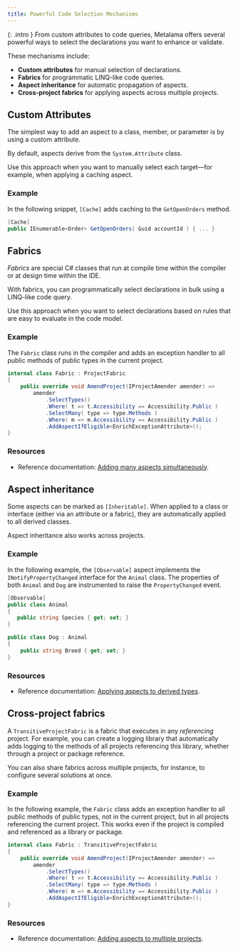 ```yaml
---
title: Powerful Code Selection Mechanisms
---
```


{: .intro }
From custom attributes to code queries, Metalama offers several powerful ways to select the declarations you want to enhance or validate.

These mechanisms include:

* **Custom attributes** for manual selection of declarations.
* **Fabrics** for programmatic LINQ-like code queries.
* **Aspect inheritance** for automatic propagation of aspects.
* **Cross-project fabrics** for applying aspects across multiple projects.

## Custom Attributes

The simplest way to add an aspect to a class, member, or parameter is by using a custom attribute. 

By default, aspects derive from the `System.Attribute` class.

Use this approach when you want to manually select each target—for example, when applying a caching aspect.

### Example

In the following snippet, `[Cache]` adds caching to the `GetOpenOrders` method.

```csharp
[Cache]
public IEnumerable<Order> GetOpenOrders( Guid accountId ) { ... }
```

## Fabrics

_Fabrics_ are special C# classes that run at compile time within the compiler or at design time within the IDE.

With fabrics, you can programmatically select declarations in bulk using a LINQ-like code query.

Use this approach when you want to select declarations based on rules that are easy to evaluate in the code model.

### Example

The `Fabric` class runs in the compiler and adds an exception handler to all public methods of public types in the current project.

```csharp
internal class Fabric : ProjectFabric
{
    public override void AmendProject(IProjectAmender amender) =>
        amender
            .SelectTypes()
            .Where( t => t.Accessibility == Accessibility.Public )
            .SelectMany( type => type.Methods )
            .Where( m => m.Accessibility == Accessibility.Public )
            .AddAspectIfEligible<EnrichExceptionAttribute>();
}
```

### Resources

* Reference documentation: [Adding many aspects simultaneously](https://doc.metalama.net/conceptual/using/adding-aspects-with-fabrics).

## Aspect inheritance

Some aspects can be marked as `[Inheritable]`. When applied to a class or interface (either via an attribute or a fabric), they are automatically applied to all derived classes.

Aspect inheritance also works across projects.

### Example

In the following example, the `[Observable]` aspect implements the `INotifyPropertyChanged` interface for the `Animal` class. The properties of both `Animal` and `Dog` are instrumented to raise the `PropertyChanged` event.

```csharp
[Observable]
public class Animal
{
   public string Species { get; set; }
}

public class Dog : Animal
{
    public string Breed { get; set; }
}
```

### Resources

* Reference documentation: [Applying aspects to derived types](https://doc.metalama.net/conceptual/aspects/aspect-inheritance).

## Cross-project fabrics

A `TransitiveProjectFabric` is a fabric that executes in any _referencing_ project. For example, you can create a logging library that automatically adds logging to the methods of all projects referencing this library, whether through a project or package reference.

You can also share fabrics across multiple projects, for instance, to configure several solutions at once.

### Example

In the following example, the `Fabric` class adds an exception handler to all public methods of public types, not in the current project, but in all projects referencing the current project. This works even if the project is compiled and referenced as a library or package.

```csharp
internal class Fabric : TransitiveProjectFabric
{
    public override void AmendProject(IProjectAmender amender) =>
        amender
            .SelectTypes()
            .Where( t => t.Accessibility == Accessibility.Public )
            .SelectMany( type => type.Methods )
            .Where( m => m.Accessibility == Accessibility.Public )
            .AddAspectIfEligible<EnrichExceptionAttribute>();
}
```

### Resources

* Reference documentation: [Adding aspects to multiple projects](https://doc.metalama.net/conceptual/using/amending-many-projects).